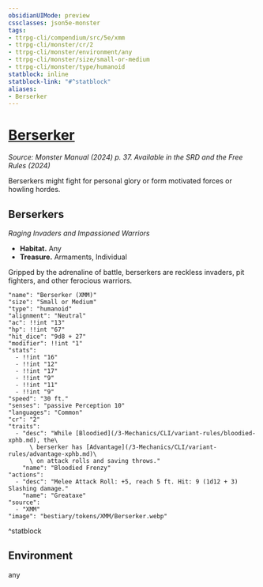```yaml
---
obsidianUIMode: preview
cssclasses: json5e-monster
tags:
- ttrpg-cli/compendium/src/5e/xmm
- ttrpg-cli/monster/cr/2
- ttrpg-cli/monster/environment/any
- ttrpg-cli/monster/size/small-or-medium
- ttrpg-cli/monster/type/humanoid
statblock: inline
statblock-link: "#^statblock"
aliases:
- Berserker
---
```

# [Berserker](3-Mechanics\CLI\bestiary\humanoid/berserker-xmm.md)
*Source: Monster Manual (2024) p. 37. Available in the <span title='Systems Reference Document (5.2)'>SRD</span> and the Free Rules (2024)*  

Berserkers might fight for personal glory or form motivated forces or howling hordes.

## Berserkers

*Raging Invaders and Impassioned Warriors*

- **Habitat.** Any  
- **Treasure.** Armaments, Individual  

Gripped by the adrenaline of battle, berserkers are reckless invaders, pit fighters, and other ferocious warriors.

```statblock
"name": "Berserker (XMM)"
"size": "Small or Medium"
"type": "humanoid"
"alignment": "Neutral"
"ac": !!int "13"
"hp": !!int "67"
"hit_dice": "9d8 + 27"
"modifier": !!int "1"
"stats":
  - !!int "16"
  - !!int "12"
  - !!int "17"
  - !!int "9"
  - !!int "11"
  - !!int "9"
"speed": "30 ft."
"senses": "passive Perception 10"
"languages": "Common"
"cr": "2"
"traits":
  - "desc": "While [Bloodied](/3-Mechanics/CLI/variant-rules/bloodied-xphb.md), the\
      \ berserker has [Advantage](/3-Mechanics/CLI/variant-rules/advantage-xphb.md)\
      \ on attack rolls and saving throws."
    "name": "Bloodied Frenzy"
"actions":
  - "desc": "Melee Attack Roll: +5, reach 5 ft. Hit: 9 (1d12 + 3) Slashing damage."
    "name": "Greataxe"
"source":
  - "XMM"
"image": "bestiary/tokens/XMM/Berserker.webp"
```
^statblock

## Environment

any
